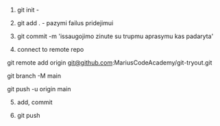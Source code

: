 1. git init -

2. git add . - pazymi failus pridejimui

3. git commit -m 'issaugojimo zinute su trupmu aprasymu kas padaryta'



4. connect to remote repo

git remote add origin git@github.com:MariusCodeAcademy/git-tryout.git

git branch -M main

git push -u origin main



5. add, commit

6. git push
